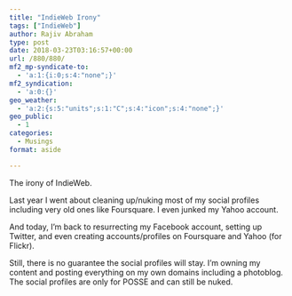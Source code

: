 ```yaml
---
title: "IndieWeb Irony"
tags: ["IndieWeb"]
author: Rajiv Abraham
type: post
date: 2018-03-23T03:16:57+00:00
url: /880/880/
mf2_mp-syndicate-to:
  - 'a:1:{i:0;s:4:"none";}'
mf2_syndication:
  - 'a:0:{}'
geo_weather:
  - 'a:2:{s:5:"units";s:1:"C";s:4:"icon";s:4:"none";}'
geo_public:
  - 1
categories:
  - Musings
format: aside

---
```

The irony of IndieWeb.

Last year I went about cleaning up/nuking most of my social profiles including very old ones like Foursquare. I even junked my Yahoo account.

And today, I’m back to resurrecting my Facebook account, setting up Twitter, and even creating accounts/profiles on Foursquare and Yahoo (for Flickr).

Still, there is no guarantee the social profiles will stay. I’m owning my content and posting everything on my own domains including a photoblog. The social profiles are only for POSSE and can still be nuked.